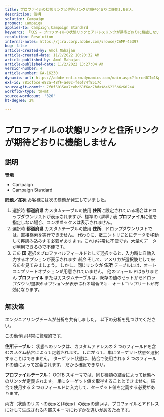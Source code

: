 ```yaml
---
title: プロファイルの状態リンクと住所リンクが期待どおりに機能しません
description: 説明
solution: Campaign
product: Campaign
applies-to: Campaign,Campaign Standard
keywords: 「KCS — プロファイルの状態リンクとアドレスリンクが期待どおりに機能しない」
resolution: Resolution
internal-notes: https://jira.corp.adobe.com/browse/CAMP-45397
bug: false
article-created-by: Amol Mahajan
article-created-date: 11/2/2022 10:20:32 AM
article-published-by: Amol Mahajan
article-published-date: 11/2/2022 10:27:04 AM
version-number: 4
article-number: KA-16230
dynamics-url: https://adobe-ent.crm.dynamics.com/main.aspx?forceUCI=1&pagetype=entityrecord&etn=knowledgearticle&id=941642f7-975a-ed11-9561-6045bd006a22
exl-id: 781cfbce-e82a-48f6-ae0c-fe5f74f8517c
source-git-commit: 7f0f5035ea7cebd60f6ec7bda9de6225b6c602a4
workflow-type: tm+mt
source-wordcount: '326'
ht-degree: 2%

---
```


# プロファイルの状態リンクと住所リンクが期待どおりに機能しません

## 説明

<b>環境</b>
- Campaign
- Campaign Standard

<b>問題／症状</b>
お客様には次の問題が発生していました。

1. 選択時 <b>都道府県</b> カスタムテーブルの使用 <b>住所</b>に設定されている場合はドロップダウンリストが表示されますが、標準の (*標準 )* 表 <b>プロファイル</b>に値を指定しない場合、コンボボックスは表示されません。
2. 選択時 <b>都道府県</b> カスタムテーブルの使用 <b>住所</b>、ドロップダウンリストでは、直接検索を実行できません。 代わりに、数エントリごとにデータを移動して再読み込みする必要があります。これは非常に不便です。大量のデータが利用できるので不便です。
3. この <b>国</b> 選択をプロファイルフィールドとして選択すると、入力時に自動入力するオプションが表示されます *統合* そして、アメリカが選択肢として来るのを見てみましょう。 しかし、同じリンクが <b>住所</b> テーブルには、オートコンプリートオプションが用意されていません。 他のフィールドはありません <b>プロファイル</b> またはカスタムテーブルは、既存の値のセットからドロップダウン/選択のオプションが表示される場合でも、オートコンプリートが有効になります。



## 解決策


エンジニアリングチームが分析を共有しました。 以下の分析を見つけてください。

この動作は非常に論理的です。

<b>住所テーブル： </b>状態へのリンクは、カスタムアドレスの 2 つのフィールドを含むカスタム結合によって定義されます。 したがって、単にターゲット状態を選択することはできません。
ターゲット状態は、結合で使用される 2 つのフィールドの値によって定義されます。 だから確認できない。

<b>プロファイルテーブル： </b>OOTB スキーマでは、同じ種類の結合によって状態へのリンクが定義されます。 単にターゲット値を取得することはできません。結合で使用する 2 つのフィールドに入力して、ターゲット値を定義する必要があります。

両方（状態のリストの表示と非表示）の表示の違いは、プロファイルとアドレスに対して生成される内部スキーマにわずかな違いがあるためです。

